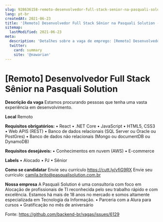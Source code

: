 ```yaml
---
slug: 928636158-remoto-desenvolvedor-full-stack-senior-na-pasquali-solution
lang: pt-br
createdAt: 2021-06-23
title: '[Remoto] Desenvolvedor Full Stack Sênior na Pasquali Solution - Vaga de Emprego'
sitemap:
  lastModified: 2021-06-23
meta:
  description: 'Detalhes sobre a vaga de emprego: [Remoto] Desenvolvedor Full Stack Sênior na Pasquali Solution'
  twitter:
    card: summary
    site: '@nawarian'
---
```


# [Remoto] Desenvolvedor Full Stack Sênior na Pasquali Solution

**Descrição da vaga**
Estamos procurando pessoas que tenha uma vasta experiência em desenvolvimento.

**Local**
Remoto

**Requisitos obrigatórios:**
•	React
•	.NET Core
•	JavaScript
•	HTML5, CSS3 
•	Web APIS (REST)
•	Banco de dados relacionais (SQL Server ou Oracle ou PostGres)
•	Banco de dados não relacionais (Mongo ou documentDB ou DynamoDB)

**Requisitos desejáveis:**
•	Conhecimentos em nuvem (AWS)
•	E-commerce

**Labels**
•	Alocado
•	PJ
•	Sênior

**Como se candidatar**
Envie seu currículo https://cutt.ly/vfiG9RX
Envie seu currículo: camila.brito@pasqualisolution.com.br

**Nossa empresa**
A Pasquali Solution é uma consultoria com foco em Alocação de profissionais de TI reconhecida pelo seu trabalho rápido e com excelência.
Estamos há mais de 18 anos no mercado e somos altamente especializada em Tecnologia da Informação.
•	Parceria com a Alura para cursos
•	Gratificação no mês de aniversário




Fonte: https://github.com/backend-br/vagas/issues/6129
